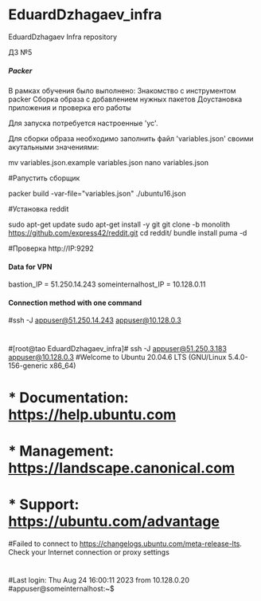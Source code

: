 # EduardDzhagaev_infra
EduardDzhagaev Infra repository

ДЗ №5
##### Packer #####

В рамках обучения было выполнено:
Знакомство с инструментом packer
Сборка образа с добавлением нужных пакетов
Доустановка приложения и проверка его работы


Для запуска потребуется настроенные 'yc'.

Для сборки образа необходимо заполнить файл 'variables.json' своими акутальными значениями:

mv variables.json.example variables.json
nano variables.json

#Pапустить сборщик

packer build -var-file="variables.json" ./ubuntu16.json

#Установка reddit

sudo apt-get update
sudo apt-get install -y git
git clone -b monolith https://github.com/express42/reddit.git
cd reddit/
bundle install
puma -d

#Проверка 
http://IP:9292









#### Data for VPN ####

bastion_IP = 51.250.14.243
someinternalhost_IP = 10.128.0.11



#### Connection method with one command ####

#ssh -J appuser@51.250.14.243 appuser@10.128.0.3
#
#[root@tao EduardDzhagaev_infra]# ssh -J appuser@51.250.3.183 appuser@10.128.0.3
#Welcome to Ubuntu 20.04.6 LTS (GNU/Linux 5.4.0-156-generic x86_64)
#
# * Documentation:  https://help.ubuntu.com
# * Management:     https://landscape.canonical.com
# * Support:        https://ubuntu.com/advantage
#Failed to connect to https://changelogs.ubuntu.com/meta-release-lts. Check your Internet connection or proxy settings
#
#Last login: Thu Aug 24 16:00:11 2023 from 10.128.0.20
#appuser@someinternalhost:~$


